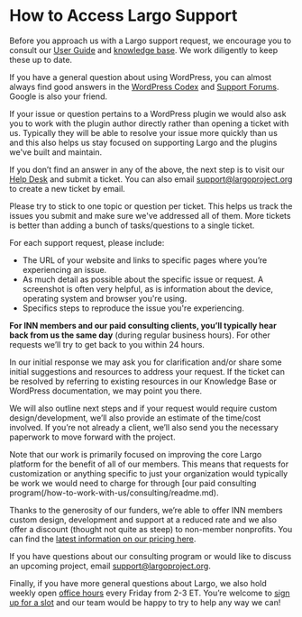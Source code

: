 # How to Access Largo Support

Before you approach us with a Largo support request, we encourage you to consult our [User Guide](https://largo.inn.org/series/largo-user-guide/) and [knowledge base](http://support.largoproject.org/support/solutions). We work diligently to keep these up to date. 

If you have a general question about using WordPress, you can almost always find good answers in the [WordPress Codex](https://codex.wordpress.org/) and [Support Forums](https://wordpress.org/support/). Google is also your friend.

If your issue or question pertains to a WordPress plugin we would also ask you to work with the plugin author directly rather than opening a ticket with us. Typically they will be able to resolve your issue more quickly than us and this also helps us stay focused on supporting Largo and the plugins we've built and maintain.

If you don’t find an answer in any of the above, the next step is to visit our [Help Desk](http://support.largoproject.org/) and submit a ticket. You can also email [support@largoproject.org](mailto:support@largoproject.org) to create a new ticket by email.

Please try to stick to one topic or question per ticket. This helps us track the issues you submit and make sure we've addressed all of them. More tickets is better than adding a bunch of tasks/questions to a single ticket.

For each support request, please include:

- The URL of your website and links to specific pages where you’re experiencing an issue.
- As much detail as possible about the specific issue or request. A screenshot is often very helpful, as is information about the device, operating system and browser you're using.
- Specifics steps to reproduce the issue you're experiencing.

**For INN members and our paid consulting clients, you’ll typically hear back from us the same day** (during regular business hours). For other requests we’ll try to get back to you within 24 hours.

In our initial response we may ask you for clarification and/or share some initial suggestions and resources to address your request. If the ticket can be resolved by referring to existing resources in our Knowledge Base or WordPress documentation, we may point you there.

We will also outline next steps and if your request would require custom design/development, we’ll also provide an estimate of the time/cost involved. If you’re not already a client, we’ll also send you the necessary paperwork to move forward with the project.

Note that our work is primarily focused on improving the core Largo platform for the benefit of all of our members. This means that requests for customization or anything specific to just your organization would typically be work we would need to charge for through [our paid consulting program(/how-to-work-with-us/consulting/readme.md). 

Thanks to the generosity of our funders, we’re able to offer INN members custom design, development and support at a reduced rate and we also offer a discount (thought not quite as steep) to non-member nonprofits. You can find the [latest information on our pricing here](/how-to-work-with-us/consulting/consulting-rates.md).

If you have questions about our consulting program or would like to discuss an upcoming project, email [support@largoproject.org](mailto:support@largoproject.org).

Finally, if you have more general questions about Largo, we also hold weekly open [office hours](/projects/office-hours) every Friday from 2-3 ET. You’re welcome to [sign up for a slot](https://docs.google.com/spreadsheets/d/1p-twn2D8oow7vXBfkcdYcZnVA4z8Q42OMs77KlHwf-g/edit#gid=0) and our team would be happy to try to help any way we can!
